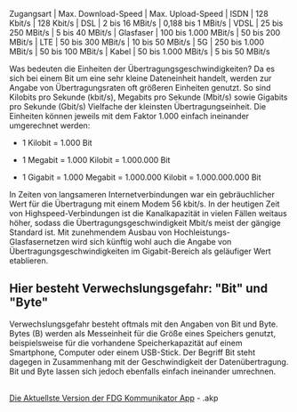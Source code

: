  

Zugangsart  |  	Max. Download-Speed	     |   Max. Upload-Speed
|    ISDN	     |      128 Kbit/s         |	  128 Kbit/s
|    DSL	      |      2 bis 16 MBit/s 	  |   0,188 bis 1 MBit/s
|    VDSL	     |      25 bis 250 MBit/s 	|   5 bis 40 MBit/s
|    Glasfaser	|   100 bis 1.000 MBit/s 	|  50 bis 200 MBit/s
|    LTE	      |    50 bis 300 MBit/s   	|    10 bis 50 MBit/s
|    5G	       |   250 bis 1.000 MBit/s 	|  50 bis 100 MBit/s
|    Kabel	    |   50 bis 1.000 MBit/s  	|  5 bis 50 MBit/s

Was bedeuten die Einheiten der Übertragungsgeschwindigkeiten?
Da es sich bei einem Bit um eine sehr kleine Dateneinheit handelt, werden zur Angabe von Übertragungsraten oft größeren Einheiten genutzt. 
So sind Kilobits pro Sekunde (kbit/s), Megabits pro Sekunde (Mbit/s) sowie Gigabits pro Sekunde (Gbit/s) Vielfache der kleinsten Übertragungseinheit. 
Die Einheiten können jeweils mit dem Faktor 1.000 einfach ineinander umgerechnet werden:

- 1 Kilobit = 1.000 Bit

- 1 Megabit = 1.000 Kilobit = 1.000.000 Bit

- 1 Gigabit = 1.000 Megabit = 1.000.000 Kilobit = 1.000.000.000 Bit

In Zeiten von langsameren Internetverbindungen war ein gebräuchlicher Wert für die Übertragung mit einem Modem 56 kbit/s. 
In der heutigen Zeit von Highspeed-Verbindungen ist die Kanalkapazität in vielen Fällen weitaus höher, 
sodass die Übertragungsgeschwindigkeit Mbit/s meist der gängige Standard ist. 
Mit zunehmendem Ausbau von Hochleistungs-Glasfasernetzen wird sich künftig wohl 
auch die Angabe von Übertragungsgeschwindigkeiten im Gigabit-Bereich als geläufiger Wert etablieren.

## Hier besteht Verwechslungsgefahr: "Bit" und "Byte"
Verwechslungsgefahr besteht oftmals mit den Angaben von Bit und Byte. 
Bytes (B) werden als Messeinheit für die Größe eines Speichers genutzt, beispielsweise für die vorhandene Speicherkapazität auf einem Smartphone, Computer oder einem USB-Stick. 
Der Begriff Bit steht dagegen in Zusammenhang mit der Geschwindigkeit der Datenübertragung. 
Bit und Byte lassen sich jedoch ebenfalls einfach ineinander umrechnen.



<br><a href="fdgk.apk">Die Aktuellste Version der FDG Kommunikator App</a> - .akp <br>





